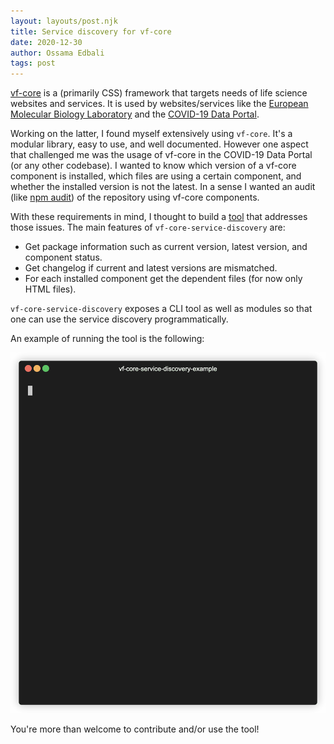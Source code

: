 ```yaml
---
layout: layouts/post.njk
title: Service discovery for vf-core
date: 2020-12-30
author: Ossama Edbali
tags: post
---
```


<a class="link" href="https://github.com/visual-framework/vf-core">vf-core</a> is a (primarily CSS) framework that targets needs of life science websites and services. It is used by websites/services like the <a class="link" href="https://www.embl.org/">European Molecular Biology Laboratory</a> and the <a class="link" href="https://www.covid19dataportal.org/">COVID-19 Data Portal</a>.

Working on the latter, I found myself extensively using `vf-core`. It's a modular library, easy to use, and well documented.
However one aspect that challenged me was the usage of vf-core in the COVID-19 Data Portal (or any other codebase).
I wanted to know which version of a vf-core component is installed, which files are using a certain component, and whether the installed
version is not the latest. In a sense I wanted an audit (like <a class="link" href="https://docs.npmjs.com/cli/v6/commands/npm-audit">npm audit</a>) of the repository using vf-core components.

With these requirements in mind, I thought to build a <a class="link" href="https://github.com/oss6/vf-core-service-discovery">tool</a> that addresses those issues.
The main features of `vf-core-service-discovery` are:

- Get package information such as current version, latest version, and component status.
- Get changelog if current and latest versions are mismatched.
- For each installed component get the dependent files (for now only HTML files).

`vf-core-service-discovery` exposes a CLI tool as well as modules so that one can use the service discovery programmatically.

An example of running the tool is the following:

<img src="/images/vf-core-service-discovery-demo.gif" alt="vf-core-service-discovery demo" />

You're more than welcome to contribute and/or use the tool!
